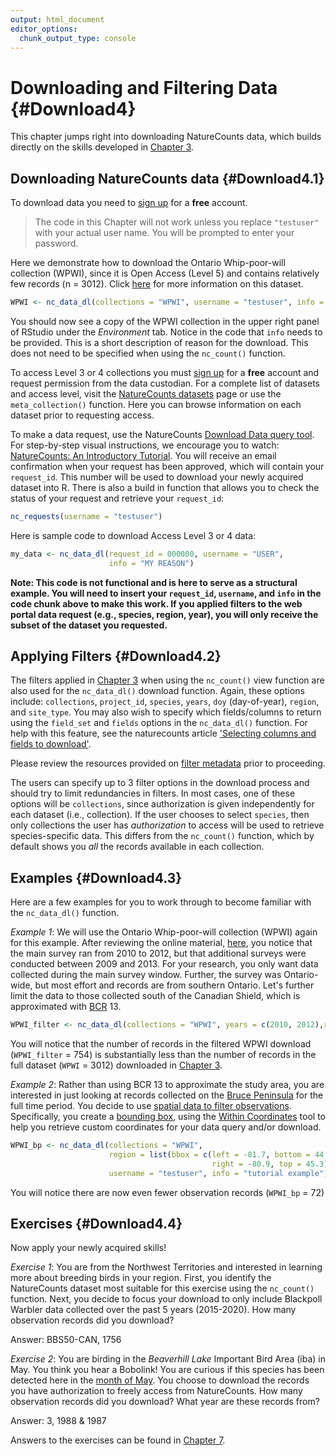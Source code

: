 ```yaml
---
output: html_document
editor_options: 
  chunk_output_type: console
---
```


# Downloading and Filtering Data {#Download4}



This chapter jumps right into downloading NatureCounts data, which builds directly on the skills developed in [Chapter 3](#Data3).

## Downloading NatureCounts data {#Download4.1}

To download data you need to [sign up](https://naturecounts.ca/nc/default/register.jsp) for a **free** account.

> The code in this Chapter will not work unless you replace `"testuser"` with your actual user name. You will be prompted to enter your password.

Here we demonstrate how to download the Ontario Whip-poor-will collection (WPWI), since it is Open Access (Level 5) and contains relatively few records (n = 3012). Click [here](https://naturecounts.ca/nc/default/datasets.jsp?code=WPWI) for more information on this dataset.


```r
WPWI <- nc_data_dl(collections = "WPWI", username = "testuser", info = "tutorial example")
```

You should now see a copy of the WPWI collection in the upper right panel of RStudio under the *Environment* tab. Notice in the code that `info` needs to be provided. This is a short description of reason for the download. This does not need to be specified when using the `nc_count()` function.

To access Level 3 or 4 collections you must [sign up](https://naturecounts.ca/nc/default/nc_access_levels.jsp) for a **free** account and request permission from the data custodian. For a complete list of datasets and access level, visit the [NatureCounts datasets](https://naturecounts.ca/nc/default/datasets.jsp) page or use the `meta_collection()` function. Here you can browse information on each dataset prior to requesting access.

To make a data request, use the NatureCounts [Download Data query tool](https://naturecounts.ca/nc/default/searchquery.jsp). For step-by-step visual instructions, we encourage you to watch: [NatureCounts: An Introductory Tutorial](link%20to%20be%20provided). You will receive an email confirmation when your request has been approved, which will contain your `request_id`. This number will be used to download your newly acquired dataset into R. There is also a build in function that allows you to check the status of your request and retrieve your `request_id`:


```r
nc_requests(username = "testuser")
```

Here is sample code to download Access Level 3 or 4 data:


```r
my_data <- nc_data_dl(request_id = 000000, username = "USER",
                      info = "MY REASON")
```

**Note: This code is not functional and is here to serve as a structural example. You will need to insert your `request_id`, `username`, and `info` in the code chunk above to make this work. If you applied filters to the web portal data request (e.g., species, region, year), you will only receive the subset of the dataset you requested.**

## Applying Filters {#Download4.2}

The filters applied in [Chapter 3](#Data3) when using the `nc_count()` view function are also used for the `nc_data_dl()` download function. Again, these options include: `collections`, `project_id`, `species`, `years`, `doy` (day-of-year), `region`, and `site_type`. You may also wish to specify which fields/columns to return using the `field_set` and `fields` options in the `nc_data_dl()` function. For help with this feature, see the naturecounts article ['Selecting columns and fields to download'](https://birdstudiescanada.github.io/naturecounts/articles/selecting-fields.html).

Please review the resources provided on [filter metadata](#Data3.5) prior to proceeding.

The users can specify up to 3 filter options in the download process and should try to limit redundancies in filters. In most cases, one of these options will be `collections`, since authorization is given independently for each dataset (i.e., collection). If the user chooses to select `species`, then only collections the user has *authorization* to access will be used to retrieve species-specific data. This differs from the `nc_count()` function, which by default shows you *all* the records available in each collection.

## Examples {#Download4.3}

Here are a few examples for you to work through to become familiar with the `nc_data_dl()` function.

*Example 1*: We will use the Ontario Whip-poor-will collection (WPWI) again for this example. After reviewing the online material, [here](https://naturecounts.ca/nc/default/datasets.jsp?code=WPWI), you notice that the main survey ran from 2010 to 2012, but that additional surveys were conducted between 2009 and 2013. For your research, you only want data collected during the main survey window. Further, the survey was Ontario-wide, but most effort and records are from southern Ontario. Let's further limit the data to those collected south of the Canadian Shield, which is approximated with [BCR](http://nabci-us.org/assets/images/bcr_map2.jpg) 13.


```r
WPWI_filter <- nc_data_dl(collections = "WPWI", years = c(2010, 2012),region = list(bcr = "13"), username = "testuser", info = "tutorial example")
```

You will notice that the number of records in the filtered WPWI download (`WPWI_filter` = 754) is substantially less than the number of records in the full dataset (`WPWI` = 3012) downloaded in [Chapter 3](#Data3).

*Example 2*: Rather than using BCR 13 to approximate the study area, you are interested in just looking at records collected on the [Bruce Peninsula](https://en.wikipedia.org/wiki/Bruce_Peninsula) for the full time period. You decide to use [spatial data to filter observations](https://birdstudiescanada.github.io/naturecounts/articles/region-spatial.html). Specifically, you create a [bounding box](https://birdstudiescanada.github.io/naturecounts/articles/region-codes.html), using the [Within Coordinates](https://naturecounts.ca/monitoring/georef_rec.jsp?lang=EN) tool to help you retrieve custom coordinates for your data query and/or download.


```r
WPWI_bp <- nc_data_dl(collections = "WPWI", 
                      region = list(bbox = c(left = -81.7, bottom = 44.5, 
                                             right = -80.9, top = 45.3)), 
                      username = "testuser", info = "tutorial example")
```

You will notice there are now even fewer observation records (`WPWI_bp` = 72)

## Exercises {#Download4.4}

Now apply your newly acquired skills!

*Exercise 1*: You are from the Northwest Territories and interested in learning more about breeding birds in your region. First, you identify the NatureCounts dataset most suitable for this exercise using the `nc_count()` function. Next, you decide to focus your download to only include Blackpoll Warbler data collected over the past 5 years (2015-2020). How many observation records did you download?

Answer: BBS50-CAN, 1756

*Exercise 2*: You are birding in the *Beaverhill Lake* Important Bird Area (iba) in May. You think you hear a Bobolink! You are curious if this species has been detected here in the [month of May](https://www.esrl.noaa.gov/gmd/grad/neubrew/Calendar.jsp). You choose to download the records you have authorization to freely access from NatureCounts. How many observation records did you download? What year are these records from?

Answer: 3, 1988 & 1987

Answers to the exercises can be found in [Chapter 7](#Ans7.2).
